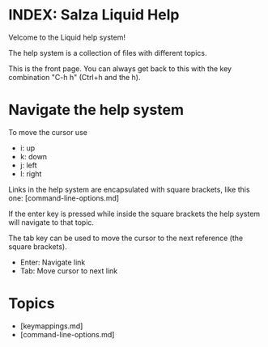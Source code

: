 # INDEX: Salza Liquid Help #

Velcome to the Liquid help system!

The help system is a collection of files with different topics.

This is the front page. You can always get back to this with the key combination
"C-h h" (Ctrl+h and the h).

# Navigate the help system
To move the cursor use

 * i: up
 * k: down
 * j: left
 * l: right

Links in the help system are encapsulated with square brackets, like this
one: [command-line-options.md]

If the enter key is pressed while inside the square brackets the help system
will navigate to that topic.

The tab key can be used to move the cursor to the next reference (the square
brackets).

 * Enter: Navigate link
 * Tab: Move cursor to next link

# Topics
 * [keymappings.md]
 * [command-line-options.md]